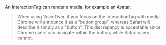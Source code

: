 An InteractionTag can render a media, for example an Avatar.

> When using VoiceOver, if you focus on the InteractionTag with media, Chrome will announce it as a "button group", whereas Safari will describe it simply as a "button". This discrepancy is acceptable since Chrome users can navigate within the button, while Safari users cannot.
